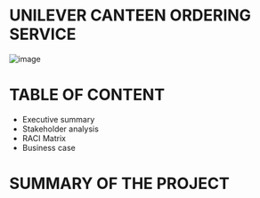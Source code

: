 # UNILEVER CANTEEN ORDERING SERVICE

![image](https://github.com/user-attachments/assets/5f17deb3-10a6-4b12-8904-ce4eeb53b849)

# TABLE OF CONTENT
- Executive summary
- Stakeholder analysis
- RACI Matrix
- Business case

# SUMMARY OF THE PROJECT

